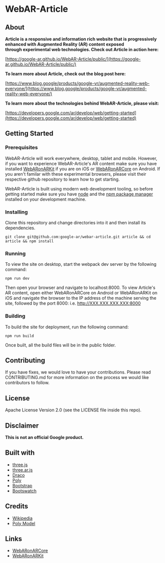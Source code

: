 # WebAR-Article

## About

**Article is a responsive and information rich website that is progressively enhanced
with Augmented Reality (AR) content exposed through experimental web technologies. Check out Article in action here:**

[https://google-ar.github.io/WebAR-Article/public/](https://google-ar.github.io/WebAR-Article/public/)

**To learn more about Article, check out the blog post here:**

[https://www.blog.google/products/google-vr/augmented-reality-web-everyone/](https://www.blog.google/products/google-vr/augmented-reality-web-everyone/)

**To learn more about the technologies behind WebAR-Article, please visit:**

[https://developers.google.com/ar/develop/web/getting-started](https://developers.google.com/ar/develop/web/getting-started)

## Getting Started

### Prerequisites

WebAR-Article will work everywhere, desktop, tablet and mobile. However, if you want to experience WebAR-Article's AR content make sure you have installed [WebARonARKit](https://github.com/google-ar/WebARonARKit) if you are on iOS or [WebARonARCore](https://github.com/google-ar/WebARonARCore) on Android. If you aren't familar with these experimental browsers, please visit their respective github repository to learn how to get starting.

WebAR-Article is built using modern web development tooling, so before getting started make sure you have [node](https://nodejs.org/en/) and the [npm package manager](https://www.npmjs.com/get-npm) installed on your development machine.

### Installing

Clone this repository and change directories into it and then install its dependencies.

```
git clone git@github.com:google-ar/webar-article.git article && cd article && npm install
```

### Running

To view the site on desktop, start the webpack dev server by the following command:
```
npm run dev
```
Then open your browser and navigate to localhost:8000. To view Article's AR content, open either WebARonARCore on Android or WebARonARKit on iOS and navigate the browser to the IP address of the machine serving the site, followed by the port 8000: i.e. http://XXX.XXX.XXX.XXX:8000

### Building
To build the site for deployment, run the following command:
```
npm run build
```
Once built, all the build files will be in the public folder.

## Contributing

If you have fixes, we would love to have your contributions. Please read CONTRIBUTING.md for more information on the process we would like contributors to follow.

## License

Apache License Version 2.0 (see the LICENSE file inside this repo).

## Disclaimer

**This is not an official Google product.**

## Built with

+ [three.js](https://threejs.org/)
+ [three.ar.js](https://github.com/google-ar/three.ar.js)
+ [Draco](https://github.com/google/draco)
+ [Poly](https://poly.google.com/)
+ [Bootstrap](http://getbootstrap.com/)
+ [Bootswatch](https://bootswatch.com/)

## Credits
+ [Wikipedia](https://en.wikipedia.org/wiki/Space_suit)
+ [Poly Model](https://poly.google.com/view/dLHpzNdygsg)

## Links
+ [WebARonARCore](https://github.com/google-ar/WebARonARCore)
+ [WebARonARKit](https://github.com/google-ar/WebARonARKit)
